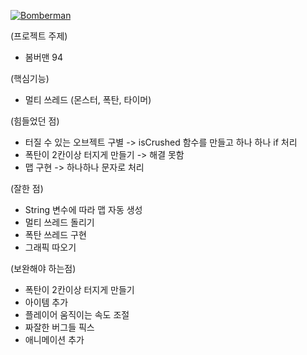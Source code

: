 
[![Bomberman](https://img.youtube.com/vi/vct8F3UiNPk/hqdefault.jpg)](https://youtu.be/vct8F3UiNPk) 

(프로젝트 주제)
 - 봄버맨 94

(핵심기능)
 - 멀티 쓰레드 (몬스터, 폭탄, 타이머)

(힘들었던 점)
 - 터질 수 있는 오브젝트 구별 -> isCrushed 함수를 만들고 하나 하나 if 처리
 - 폭탄이 2칸이상 터지게 만들기 -> 해결 못함
 - 맵 구현 -> 하나하나 문자로 처리

(잘한 점)
 - String 변수에 따라 맵 자동 생성
 - 멀티 쓰레드 돌리기
 - 폭탄 쓰레드 구현
 - 그래픽 따오기

(보완해야 하는점)
 - 폭탄이 2칸이상 터지게 만들기
 - 아이템 추가
 - 플레이어 움직이는 속도 조절
 - 짜잘한 버그들 픽스
 - 애니메이션 추가




